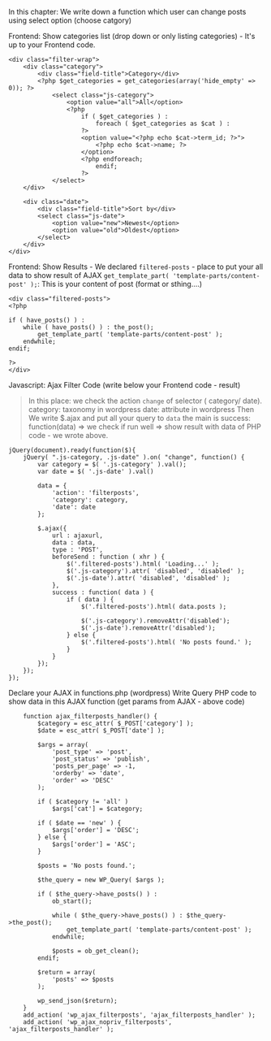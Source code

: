 
In this chapter: We write down a function which user can change posts using select option (choose catgory) 

Frontend: Show categories list (drop down or only listing categories) - It's up to your Frontend code.
```
<div class="filter-wrap">
    <div class="category">
        <div class="field-title">Category</div>
        <?php $get_categories = get_categories(array('hide_empty' => 0)); ?>
            <select class="js-category">
                <option value="all">All</option>
                <?php
					if ( $get_categories ) :
						foreach ( $get_categories as $cat ) :
					?>
                    <option value="<?php echo $cat->term_id; ?>">
                        <?php echo $cat->name; ?>
                    </option>
                    <?php endforeach; 
						endif;
					?>
            </select>
    </div>
 
    <div class="date">
        <div class="field-title">Sort by</div>
        <select class="js-date">
            <option value="new">Newest</option>
            <option value="old">Oldest</option>
        </select>
    </div>
</div>
```

Frontend: Show Results - We declared `filtered-posts` - place to put your all data to show result of AJAX
`get_template_part( 'template-parts/content-post' );`: This is your content of post (format or sthing....)

```
<div class="filtered-posts">
<?php
 
if ( have_posts() ) :
	while ( have_posts() ) : the_post();
		get_template_part( 'template-parts/content-post' );
	endwhile;
endif;
 
?>
</div>
```

Javascript: Ajax Filter Code (write below your Frontend code - result)
> In this place: we check the action `change` of selector ( category/ date). 
category: taxonomy in wordpress
date: attribute in wordpress
> Then We write $.ajax and put all your query to `data`
> the main is success: function(data) => we check if run well => show result with data of PHP code - we wrote above.

```
jQuery(document).ready(function($){
	jQuery( ".js-category, .js-date" ).on( "change", function() {
		var category = $( '.js-category' ).val();
		var date = $( '.js-date' ).val()
 
		data = {
			'action': 'filterposts',
			'category': category,
			'date': date
		};
 
		$.ajax({
			url : ajaxurl,
			data : data,
			type : 'POST',
			beforeSend : function ( xhr ) {
				$('.filtered-posts').html( 'Loading...' );
				$('.js-category').attr( 'disabled', 'disabled' );
				$('.js-date').attr( 'disabled', 'disabled' );
			},
			success : function( data ) {
				if ( data ) {
					$('.filtered-posts').html( data.posts );
 
					$('.js-category').removeAttr('disabled');
					$('.js-date').removeAttr('disabled');
				} else {
					$('.filtered-posts').html( 'No posts found.' );
				}
			}
		});
	});
});
```

Declare your AJAX in functions.php (wordpress)
Write Query PHP code to show data in this AJAX function (get params from AJAX - above code)
```
	function ajax_filterposts_handler() {
		$category = esc_attr( $_POST['category'] );
		$date = esc_attr( $_POST['date'] );
 
		$args = array(
			'post_type' => 'post',
			'post_status' => 'publish',
			'posts_per_page' => -1,
			'orderby' => 'date',
			'order' => 'DESC'
		);
 
		if ( $category != 'all' )
			$args['cat'] = $category;
 
		if ( $date == 'new' ) {
			$args['order'] = 'DESC';
		} else {
			$args['order'] = 'ASC';
		}
 
		$posts = 'No posts found.';
 
		$the_query = new WP_Query( $args );
	 
		if ( $the_query->have_posts() ) :
			ob_start();
 
			while ( $the_query->have_posts() ) : $the_query->the_post();
				get_template_part( 'template-parts/content-post' );
			endwhile;
 
			$posts = ob_get_clean();
		endif;
 
		$return = array(
	    	'posts' => $posts
		);
 
		wp_send_json($return);
	}
	add_action( 'wp_ajax_filterposts', 'ajax_filterposts_handler' );
	add_action( 'wp_ajax_nopriv_filterposts', 'ajax_filterposts_handler' );
```
